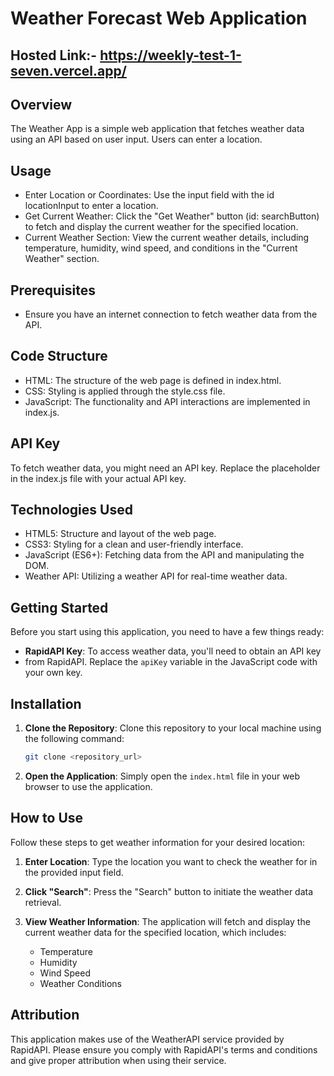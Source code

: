 # Weather Forecast Web Application
## Hosted Link:- https://weekly-test-1-seven.vercel.app/

## Overview
The Weather App is a simple web application that fetches weather data using an API based on user input. 
Users can enter a location.

## Usage
- Enter Location or Coordinates:
Use the input field with the id locationInput to enter a location.
- Get Current Weather:
Click the "Get Weather" button (id: searchButton) to fetch and display the current weather for the specified location.
- Current Weather Section:
View the current weather details, including temperature, humidity, wind speed, and conditions in the "Current Weather" section.


## Prerequisites
- Ensure you have an internet connection to fetch weather data from the API.

## Code Structure
- HTML: The structure of the web page is defined in index.html.
- CSS: Styling is applied through the style.css file.
- JavaScript: The functionality and API interactions are implemented in index.js.

## API Key
To fetch weather data, you might need an API key. Replace the placeholder in the index.js file with your actual API key.

## Technologies Used
- HTML5: Structure and layout of the web page.
- CSS3: Styling for a clean and user-friendly interface.
- JavaScript (ES6+): Fetching data from the API and manipulating the DOM.
- Weather API: Utilizing a weather API for real-time weather data.
  
## Getting Started

Before you start using this application, you need to have a few things ready:

- **RapidAPI Key**: To access weather data, you'll need to obtain an API key
- from RapidAPI. Replace the `apiKey` variable in the JavaScript code with your own key.

## Installation

1. **Clone the Repository**: Clone this repository to your local machine using the following command:

    ```bash
    git clone <repository_url>
    ```

2. **Open the Application**: Simply open the `index.html` file in your web browser to use the application.

## How to Use

Follow these steps to get weather information for your desired location:

1. **Enter Location**: Type the location you want to check the weather for in the provided input field.

2. **Click "Search"**: Press the "Search" button to initiate the weather data retrieval.

3. **View Weather Information**: The application will fetch and display the current weather data for the specified location, which includes:

    - Temperature
    - Humidity
    - Wind Speed
    - Weather Conditions


## Attribution

This application makes use of the WeatherAPI service provided by RapidAPI.
Please ensure you comply with RapidAPI's terms and conditions and give proper attribution when using their service.
